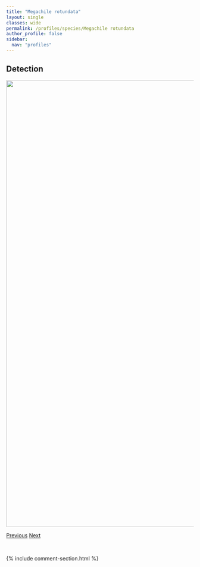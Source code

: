 ```yaml
---
title: "Megachile rotundata"
layout: single
classes: wide
permalink: /profiles/species/Megachile rotundata
author_profile: false
sidebar:
  nav: "profiles"
---
```


<h2>Detection</h2>

<a href="/ANBC/assets/figures/species/Megachile rotundata/range-map.png">
<img src="/ANBC/assets/figures/species/Megachile rotundata/range-map.png" height = "1200" width = "800">
</a>

<a href="/profiles/species/Megachile relativa" class="pagination--pager" title="PreviousName">Previous</a> <a href="/profiles/species/Melissodes agilis" class="pagination--pager" title="NextName">Next</a>

<p>&nbsp;</p>

{% include comment-section.html %}
